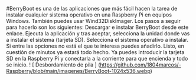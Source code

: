 #BerryBoot es una de las aplicaciones que más fácil hacen la tarea de instalar cualquier sistema operativo en una Raspberry Pi en equipos Windows. También puedes usar Wind32DiskImager. Los pasos a seguir para hacerlo son los siguientes:
Descargar e instalar BerryBoot desde este enlace.
Ejecuta la aplicación y tras aceptar, selecciona la unidad donde vas a instalar el sistema (tarjeta SD).
Selecciona el sistema operativo a instalar. Si entre las opciones no está el que te interesa puedes añadirlo.
Listo, en cuestión de minutos ya estará todo hecho.
Ya puedes introducir la tarjeta SD en la Raspberry Pi y conectarla a la corriente para que encienda y todo se inicio.
! [ Desbordamiento de pila ] (https://github.com/1804marcos/-Raspberry/blob/main/imagenes/BerryBoot-1024x536.webp)
